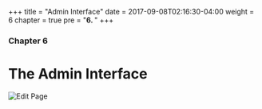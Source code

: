 +++
title = "Admin Interface"
date = 2017-09-08T02:16:30-04:00
weight = 6
chapter = true
pre = "<b>6. </b>"
+++

### Chapter 6

# The Admin Interface

![Edit Page](/images/edit.png)

